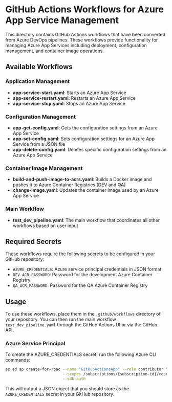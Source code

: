 # GitHub Actions Workflows for Azure App Service Management

This directory contains GitHub Actions workflows that have been converted from Azure DevOps pipelines. These workflows provide functionality for managing Azure App Services including deployment, configuration management, and container image operations.

## Available Workflows

### Application Management
- **app-service-start.yaml**: Starts an Azure App Service
- **app-service-restart.yaml**: Restarts an Azure App Service
- **app-service-stop.yaml**: Stops an Azure App Service

### Configuration Management
- **app-get-config.yaml**: Gets the configuration settings from an Azure App Service
- **app-set-config.yaml**: Sets configuration settings for an Azure App Service from a JSON file
- **app-delete-config.yaml**: Deletes specific configuration settings from an Azure App Service

### Container Image Management
- **build-and-push-image-to-acrs.yaml**: Builds a Docker image and pushes it to Azure Container Registries (DEV and QA)
- **change-image.yaml**: Updates the container image used by an Azure App Service

### Main Workflow
- **test_dev_pipeline.yaml**: The main workflow that coordinates all other workflows based on user input

## Required Secrets

These workflows require the following secrets to be configured in your GitHub repository:

- `AZURE_CREDENTIALS`: Azure service principal credentials in JSON format
- `DEV_ACR_PASSWORD`: Password for the development Azure Container Registry
- `QA_ACR_PASSWORD`: Password for the QA Azure Container Registry

## Usage

To use these workflows, place them in the `.github/workflows` directory of your repository. You can then run the main workflow `test_dev_pipeline.yaml` through the GitHub Actions UI or via the GitHub API.

### Azure Service Principal

To create the AZURE_CREDENTIALS secret, run the following Azure CLI commands:

```bash
az ad sp create-for-rbac --name "GitHubActionsApp" --role contributor \
                         --scopes /subscriptions/{subscription-id}/resourceGroups/{resource-group} \
                         --sdk-auth
```

This will output a JSON object that you should store as the `AZURE_CREDENTIALS` secret in your GitHub repository.